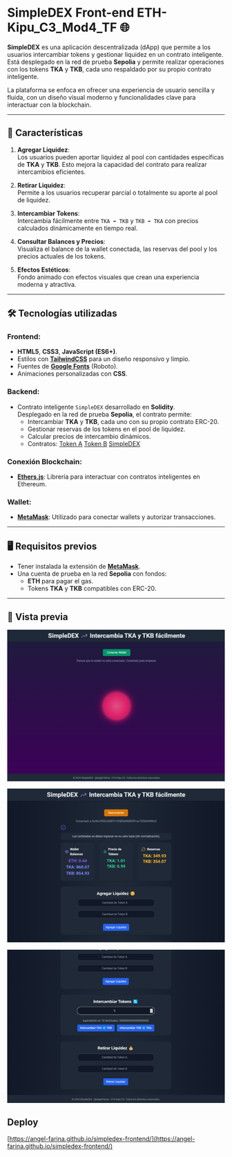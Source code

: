 # SimpleDEX Front-end ETH-Kipu_C3_Mod4_TF 🌐

**SimpleDEX** es una aplicación descentralizada (dApp) que permite a los usuarios intercambiar tokens y gestionar liquidez en un contrato inteligente. Está desplegado en la red de prueba **Sepolia** y permite realizar operaciones con los tokens **TKA** y **TKB**, cada uno respaldado por su propio contrato inteligente.

La plataforma se enfoca en ofrecer una experiencia de usuario sencilla y fluida, con un diseño visual moderno y funcionalidades clave para interactuar con la blockchain.

---

## 🚀 Características

1. **Agregar Liquidez**:  
   Los usuarios pueden aportar liquidez al pool con cantidades específicas de **TKA** y **TKB**. Esto mejora la capacidad del contrato para realizar intercambios eficientes.

2. **Retirar Liquidez**:  
   Permite a los usuarios recuperar parcial o totalmente su aporte al pool de liquidez.

3. **Intercambiar Tokens**:  
   Intercambia fácilmente entre `TKA ➡️ TKB` y `TKB ➡️ TKA` con precios calculados dinámicamente en tiempo real.

4. **Consultar Balances y Precios**:  
   Visualiza el balance de la wallet conectada, las reservas del pool y los precios actuales de los tokens.

5. **Efectos Estéticos**:  
   Fondo animado con efectos visuales que crean una experiencia moderna y atractiva.

---

## 🛠️ Tecnologías utilizadas

### **Frontend**:
- **HTML5**, **CSS3**, **JavaScript (ES6+)**.
- Estilos con **[TailwindCSS](https://tailwindcss.com/)** para un diseño responsivo y limpio.
- Fuentes de **[Google Fonts](https://fonts.google.com/)** (Roboto).
- Animaciones personalizadas con **CSS**.

### **Backend**:
- Contrato inteligente `SimpleDEX` desarrollado en **Solidity**.  
  Desplegado en la red de prueba **Sepolia**, el contrato permite:
  - Intercambiar **TKA** y **TKB**, cada uno con su propio contrato ERC-20.
  - Gestionar reservas de los tokens en el pool de liquidez.
  - Calcular precios de intercambio dinámicos.
  - Contratos:
    [Token A](https://sepolia.etherscan.io/address/0xa82206213552aa1e3eb91162a54cb02e11a4f256)
    [Token B](https://sepolia.etherscan.io/address/0xcc86cf8f6eba8e2441514de5e41ba4cb6b6425ea)
    [SimpleDEX](https://sepolia.etherscan.io/address/0x1c8aa2a0104162d69e5e4ed91c3aa2f4b3253c87)

### **Conexión Blockchain**:
- **[Ethers.js](https://docs.ethers.org/)**: Librería para interactuar con contratos inteligentes en Ethereum.

### **Wallet**:
- **[MetaMask](https://metamask.io/)**: Utilizado para conectar wallets y autorizar transacciones.

---

## 🖥️ Requisitos previos

- Tener instalada la extensión de **[MetaMask](https://metamask.io/)**.
- Una cuenta de prueba en la red **Sepolia** con fondos:
  - **ETH** para pagar el gas.
  - Tokens **TKA** y **TKB** compatibles con ERC-20.

---

## 🎨 Vista previa
![SimpleDEX Preview](media/images/preview1.png)

![SimpleDEX Preview](media/images/preview2.png)

![SimpleDEX Preview](media/images/preview3.png)

## Deploy
[https://angel-farina.github.io/simpledex-frontend/](https://angel-farina.github.io/simpledex-frontend/)